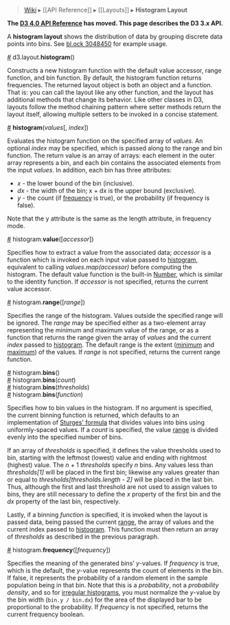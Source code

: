 > [Wiki](Home.md) ▸ [[API Reference]] ▸ [[Layouts]] ▸ **Histogram Layout**

**The [D3 4.0 API Reference](https://github.com/d3/d3/blob/master/API.md) has moved. This page describes the D3 3.x API.**

A **histogram layout** shows the distribution of data by grouping discrete data points into bins. See [bl.ock 3048450](http://bl.ocks.org/mbostock/3048450) for example usage.

<a name="histogram" href="Histogram-Layout#histogram">#</a> d3.layout.<b>histogram</b>()

Constructs a new histogram function with the default value accessor, range function, and bin function. By default, the histogram function returns frequencies. The returned layout object is both an object and a function. That is: you can call the layout like any other function, and the layout has additional methods that change its behavior. Like other classes in D3, layouts follow the method chaining pattern where setter methods return the layout itself, allowing multiple setters to be invoked in a concise statement.

<a name="_histogram" href="Histogram-Layout#_histogram">#</a> <b>histogram</b>(<i>values</i>[, <i>index</i>])

Evaluates the histogram function on the specified array of *values*. An optional *index* may be specified, which is passed along to the range and bin function. The return value is an array of arrays: each element in the outer array represents a bin, and each bin contains the associated elements from the input *values*. In addition, each bin has three attributes:

* *x* - the lower bound of the bin (inclusive).
* *dx* - the width of the bin; x + dx is the upper bound (exclusive).
* *y* - the count (if [frequency](Histogram-Layout.md#frequency) is true), or the probability (if frequency is false).

Note that the y attribute is the same as the length attribute, in frequency mode.

<a name="value" href="Histogram-Layout#value">#</a> histogram.<b>value</b>([<i>accessor</i>])

Specifies how to extract a value from the associated data; *accessor* is a function which is invoked on each input value passed to [histogram](Histogram-Layout.md#_histogram), equivalent to calling *values.map(accessor)* before computing the histogram. The default value function is the built-in [Number](https://developer.mozilla.org/en/JavaScript/Reference/Global_Objects/Number), which is similar to the identity function. If *accessor* is not specified, returns the current value accessor.

<a name="range" href="Histogram-Layout#range">#</a> histogram.<b>range</b>([<i>range</i>])

Specifies the range of the histogram. Values outside the specified range will be ignored. The *range* may be specified either as a two-element array representing the minimum and maximum value of the range, or as a function that returns the range given the array of *values* and the current *index* passed to [histogram](Histogram-Layout.md#_histogram). The default range is the extent ([minimum](Arrays.md#d3_min) and [maximum](Arrays.md#d3_max)) of the values. If *range* is not specified, returns the current range function.

<a name="bins" href="Histogram-Layout#bins">#</a> histogram.<b>bins</b>()
<br><a name="bins" href="Histogram-Layout#bins">#</a> histogram.<b>bins</b>(<i>count</i>)
<br><a name="bins" href="Histogram-Layout#bins">#</a> histogram.<b>bins</b>(<i>thresholds</i>)
<br><a name="bins" href="Histogram-Layout#bins">#</a> histogram.<b>bins</b>(<i>function</i>)

Specifies how to bin values in the histogram. If no argument is specified, the current binning function is returned, which defaults to an implementation of [Sturges' formula](http://en.wikipedia.org/wiki/Histogram) that divides values into bins using uniformly-spaced values. If a *count* is specified, the value [range](#range) is divided evenly into the specified number of bins.

If an array of *thresholds* is specified, it defines the value thresholds used to bin, starting with the leftmost (lowest) value and ending with rightmost (highest) value. The *n* + 1 *thresholds* specify *n* bins. Any values less than <i>thresholds[1]</i> will be placed in the first bin; likewise any values greater than or equal to <i>thresholds[thresholds.length - 2]</i> will be placed in the last bin. Thus, although the first and last threshold are not used to assign values to bins, they are still necessary to define the *x* property of the first bin and the *dx* property of the last bin, respectively.

Lastly, if a binning *function* is specified, it is invoked when the layout is passed data, being passed the current [range](Histogram-Layout.md#range), the array of values and the current index passed to [histogram](Histogram-Layout.md#_histogram). This function must then return an array of *thresholds* as described in the previous paragraph.

<a name="frequency" href="Histogram-Layout#frequency">#</a> histogram.<b>frequency</b>([<i>frequency</i>])

Specifies the meaning of the generated bins’ *y*-values. If *frequency* is true, which is the default, the *y*-value represents the count of elements in the bin. If false, it represents the probability of a random element in the sample population being in that bin. Note that this is a *probability*, not a *probability density*, and so for [irregular histograms](http://bl.ocks.org/mbostock/1624660), you must normalize the *y*-value by the bin width (`bin.y / bin.dx`) for the area of the displayed bar to be proportional to the probability. If *frequency* is not specified, returns the current frequency boolean.
